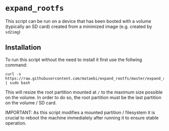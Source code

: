 # `expand_rootfs`

This script can be run on a device that has been booted with a
volume (typically an SD card) created from a minimized image
(e.g. created by `sd2img`)

## Installation

To run this script without the need to install it first use the follwing
command:
```
curl -s https://raw.githubusercontent.com/mataebi/expand_rootfs/master/expand_rootfs | sudo bash
```
This will resize the root partition mounted at `/` to the maximum
size possible on the volume. In order to do so, the root partition
must be the last partition on the volume / SD card.

IMPORTANT: As this script modifies a mounted partition / filesystem
it is crucial to reboot the machine immediately after running it to
ensure stable operation.
